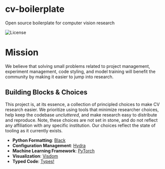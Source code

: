 # cv-boilerplate
Open source boilerplate for computer vision research

![License](https://img.shields.io/github/license/pennpolygons/cv-boilerplate)

# Mission

We believe that solving small problems related to project management, experiment management, code styling, and model training will benefit the community by making it easier to jump into research. 

## Building Blocks & Choices

This project is, at its essence, a collection of principled choices to make CV research easier. We prioritize using tools that minimize researcher choices, help keep the codebase _uncluttered_, and make research easy to distribute and reproduce. Note, these choices are not set in stone, and do not reflect any affiliation with any specific institution. Our choices reflect the state of tooling as it currently exists.

- __Python Formatting__: [Black](https://black.readthedocs.io/en/stable/)
- __Configuration Management__: [Hydra](https://hydra.cc/)
- __Machine Learning Framework__: [PyTorch](https://pytorch.org/)
- __Visualization__: [Visdom](https://github.com/facebookresearch/visdom)
- __Typed Code__: [Types!](https://docs.python.org/3/library/typing.html)